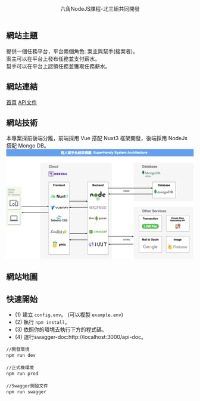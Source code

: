 
<p align="center">
  六角NodeJS課程-北三組共同開發<br></a>
<br>

</p>

## 網站主題
提供一個任務平台，平台兩個角色: 案主與幫手(接案者)。<br>
案主可以在平台上發布任務並支付薪水。<br>
幫手可以在平台上認領任務並獲取任務薪水。<br>

## 網站連結
[首頁](https://sh-v1.onrender.com/)
[API文件](https://sh-api-v1.onrender.com/api-doc/)


## 網站技術
本專案採前後端分離，前端採用 Vue 搭配 Nuxt3 框架開發，後端採用 NodeJs 搭配 Mongo DB。
<img src="./image/system-structure.png">

## 網站地圖

## 快速開始

-   (1) 建立 `config.env`。 (可以複製 `example.env`)
-   (2) 執行 `npm install`。
-   (3) 依照你的環境去執行下方的程式碼。
-   (4) 運行swagger-doc:http://localhost:3000/api-doc。

```
//開發環境
npm run dev

//正式機環境
npm run prod

//Swagger開發文件
npm run swagger

```
